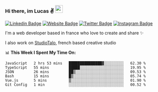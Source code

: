 ### Hi there, im Lucas ✌️ <img src="https://media.giphy.com/media/hvRJCLFzcasrR4ia7z/giphy.gif" width="25px">
[![Linkedin Badge](https://img.shields.io/badge/-LinkedIn-0e76a8?style=flat-square&logo=Linkedin&logoColor=white)](https://www.linkedin.com/in/lucasbellier/)
[![Website Badge](https://img.shields.io/badge/Website-3b5998?style=flat-square&logo=google-chrome&logoColor=white)](https://lucasblr.fr)
[![Twitter Badge](https://img.shields.io/badge/-Twitter-00acee?style=flat-square&logo=Twitter&logoColor=white)](https://twitter.com/ImJustLucas_)
[![Instagram Badge](https://img.shields.io/badge/-Instagram-e4405f?style=flat-square&logo=Instagram&logoColor=white)](https://instagram.com/luuucas.blr/)

I'm a web developer based in france who love to create and share ✨

I also work on [StudioTalo](https://talodev.fr), french based creative studio

📊 **This Week I Spent My Time On:**
<!--START_SECTION:waka-->

```text
JavaScript   2 hrs 53 mins   ███████████████▓░░░░░░░░░   62.30 %
TypeScript   55 mins         █████░░░░░░░░░░░░░░░░░░░░   19.95 %
JSON         26 mins         ██▒░░░░░░░░░░░░░░░░░░░░░░   09.53 %
Bash         15 mins         █▒░░░░░░░░░░░░░░░░░░░░░░░   05.74 %
Vue.js       5 mins          ▒░░░░░░░░░░░░░░░░░░░░░░░░   01.90 %
Git Config   1 min           ░░░░░░░░░░░░░░░░░░░░░░░░░   00.52 %
```

<!--END_SECTION:waka-->
